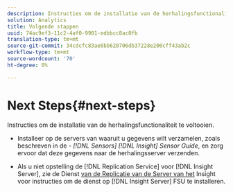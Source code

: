 ```yaml
---
description: Instructies om de installatie van de herhalingsfunctionaliteit te voltooien.
solution: Analytics
title: Volgende stappen
uuid: 74ac9ef3-11c2-4af0-9901-edbbcc8ac0fb
translation-type: tm+mt
source-git-commit: 34cdcfc83ae6bb620706db37228e200cff43ab2c
workflow-type: tm+mt
source-wordcount: '70'
ht-degree: 0%

---
```



# Next Steps{#next-steps}

Instructies om de installatie van de herhalingsfunctionaliteit te voltooien.

* Installeer op de servers van waaruit u gegevens wilt verzamelen, zoals beschreven in de *- [!DNL Sensors] [!DNL Insight] Sensor Guide*, en zorg ervoor dat deze gegevens naar de herhalingsserver verzenden.

* Als u niet opstelling de [!DNL Replication Service] voor [!DNL Insight Server], zie de Dienst [van de Replicatie van de Server van het](../../../../home/c-inst-svr/c-ins-svr-rep-svc/c-ins-svr-rep-svc.md#concept-926e654e80d943a0b6ac44a82a510d92) Insight voor instructies om de dienst op [!DNL Insight Server] FSU te installeren.

